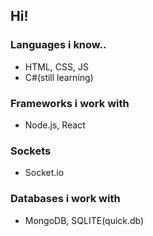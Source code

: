 ## Hi!
### Languages i know..
- HTML, CSS, JS
- C#(still learning)

### Frameworks i work with
- Node.js, React

### Sockets
- Socket.io

### Databases i work with
- MongoDB, SQLITE(quick.db)
